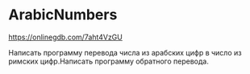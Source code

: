 # ArabicNumbers

https://onlinegdb.com/7aht4VzGU

Написать программу перевода числа из арабских цифр в число из римских цифр.Написать программу обратного перевода.
